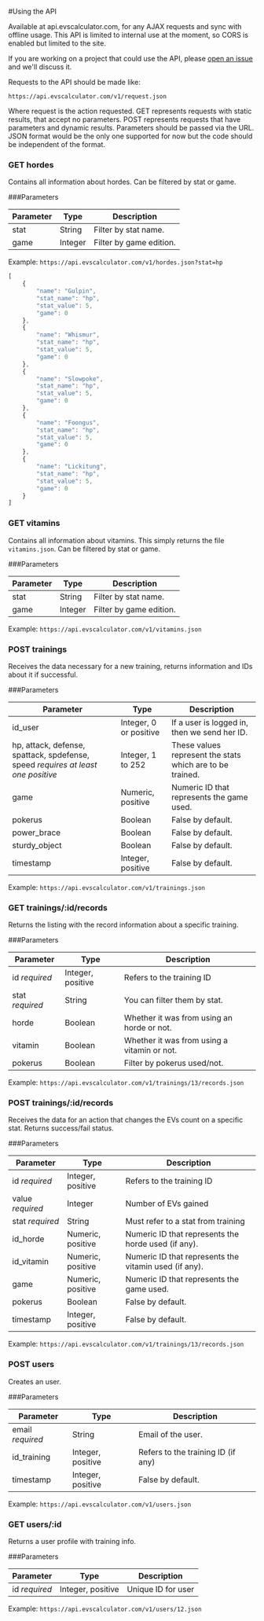 #Using the API

Available at api.evscalculator.com, for any AJAX requests and sync with offline usage.
This API is limited to internal use at the moment, so CORS is enabled but limited to the site.

If you are working on a project that could use the API, please [open an issue](https://github.com/davidguerreiro/evscalculator/issues/new) and we'll discuss it.

Requests to the API should be made like:

```
https://api.evscalculator.com/v1/request.json
```

Where request is the action requested. GET represents requests with static results, that accept no parameters. POST represents requests that have parameters and dynamic results.
Parameters should be passed via the URL. JSON format would be the only one supported for now but the code should be independent of the format.


### GET hordes
Contains all information about hordes.
Can be filtered by stat or game.

###Parameters

Parameter		| Type		| Description
---- 			| ----		| ----
stat			| String 	| Filter by stat name.
game			| Integer 	| Filter by game edition.

Example: `https://api.evscalculator.com/v1/hordes.json?stat=hp`

```javascript
[
	{
		"name": "Gulpin",
		"stat_name": "hp",
		"stat_value": 5,
		"game": 0
	},
	{
		"name": "Whismur",
		"stat_name": "hp",
		"stat_value": 5,
		"game": 0
	},
	{
		"name": "Slowpoke",
		"stat_name": "hp",
		"stat_value": 5,
		"game": 0
	},
	{
		"name": "Foongus",
		"stat_name": "hp",
		"stat_value": 5,
		"game": 0
	},
	{
		"name": "Lickitung",
		"stat_name": "hp",
		"stat_value": 5,
		"game": 0
	}
]
```



### GET vitamins
Contains all information about vitamins. This simply returns the file `vitamins.json`.
Can be filtered by stat or game.

###Parameters

Parameter		| Type		| Description
---- 			| ----		| ----
stat			| String 	| Filter by stat name.
game			| Integer 	| Filter by game edition.

Example: `https://api.evscalculator.com/v1/vitamins.json`




### POST trainings
Receives the data necessary for a new training, returns information and IDs about it if successful.

###Parameters

Parameter		| Type	 					| Description
---- 			| ----	 					| ----
id_user			| Integer, 0 or positive 	| If a user is logged in, then we send her ID.
hp, attack, defense, spattack, spdefense, speed _requires at least one positive_ |  Integer, 1 to 252 | These values represent the stats which are to be trained.
game 			|  Numeric, positive 		| Numeric ID that represents the game used. 
pokerus 		|  Boolean 					| False by default.
power_brace 	|  Boolean 					| False by default.
sturdy_object 	|  Boolean					| False by default.
timestamp 		|  Integer, positive		| False by default.

Example: `https://api.evscalculator.com/v1/trainings.json`




### GET trainings/:id/records
Returns the listing with the record information about a specific training.

###Parameters

Parameter				| Type	 				| Description
---- 					| ----	 				| ----
id _required_			| Integer, positive	 	| Refers to the training ID
stat _required_			| String				| You can filter them by stat.
horde 					| Boolean			 	| Whether it was from using an horde or not.
vitamin 				| Boolean			 	| Whether it was from using a vitamin or not.
pokerus 				| Boolean 				| Filter by pokerus used/not.

Example: `https://api.evscalculator.com/v1/trainings/13/records.json`



### POST trainings/:id/records
Receives the data for an action that changes the EVs count on a specific stat.
Returns success/fail status.

###Parameters

Parameter				| Type	 				| Description
---- 					| ----	 				| ----
id _required_			| Integer, positive	 	| Refers to the training ID
value _required_		| Integer				| Number of EVs gained
stat _required_			| String				| Must refer to a stat from training
id_horde 				| Numeric, positive 	| Numeric ID that represents the horde used (if any).
id_vitamin 				| Numeric, positive 	| Numeric ID that represents the vitamin used (if any).
game 					| Numeric, positive 	| Numeric ID that represents the game used. 
pokerus 				| Boolean 				| False by default.
timestamp 				| Integer, positive		| False by default.

Example: `https://api.evscalculator.com/v1/trainings/13/records.json`




### POST users
Creates an user.

###Parameters

Parameter			| Type	 				| Description
---- 				| ----	 				| ----
email _required_	| String				| Email of the user.
id_training			| Integer, positive	 	| Refers to the training ID (if any)
timestamp 			| Integer, positive		| False by default.

Example: `https://api.evscalculator.com/v1/users.json`




### GET users/:id
Returns a user profile with training info.

###Parameters

Parameter		| Type					| Description
---- 			| ----					| ----
id _required_	| Integer, positive 	| Unique ID for user

Example: `https://api.evscalculator.com/v1/users/12.json`





